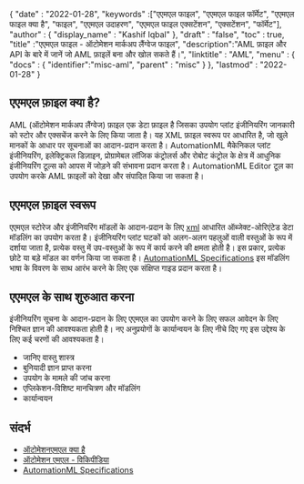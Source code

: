 {
  "date" : "2022-01-28",
  "keywords" :["एएमएल फाइल", "एएमएल फाइल फॉर्मेट", "एएमएल फाइल क्या है", "फाइल", "एएमएल उदाहरण", "एएमएल फाइल एक्सटेंशन", "एक्सटेंशन", "फॉर्मेट"],
  "author" : {
    "display_name" : "Kashif Iqbal"
},
  "draft" : "false",
  "toc" : true,
  "title" :"एएमएल फाइल - ऑटोमेशन मार्कअप लैंग्वेज फाइल",
  "description":"AML फ़ाइल और API के बारे में जानें जो AML फ़ाइलें बना और खोल सकते हैं।",
  "linktitle" : "AML",
  "menu" : {
    "docs" : {
      "identifier":"misc-aml",
      "parent" : "misc"
}
},
  "lastmod" : "2022-01-28"
}

## एएमएल फ़ाइल क्या है?

AML (ऑटोमेशन मार्कअप लैंग्वेज) फ़ाइल एक डेटा फ़ाइल है जिसका उपयोग प्लांट इंजीनियरिंग जानकारी को स्टोर और एक्सचेंज करने के लिए किया जाता है। यह XML फ़ाइल स्वरूप पर आधारित है, जो खुले मानकों के आधार पर सूचनाओं का आदान-प्रदान करता है। AutomationML मैकेनिकल प्लांट इंजीनियरिंग, इलेक्ट्रिकल डिज़ाइन, प्रोग्रामेबल लॉजिक कंट्रोलर्स और रोबोट कंट्रोल के क्षेत्र में आधुनिक इंजीनियरिंग टूल्स को आपस में जोड़ने की संभावना प्रदान करता है। AutomationML Editor टूल का उपयोग करके AML फ़ाइलों को देखा और संपादित किया जा सकता है।

## एएमएल फ़ाइल स्वरूप

एएमएल स्टोरेज और इंजीनियरिंग मॉडलों के आदान-प्रदान के लिए [xml](/hi/web/xml/) आधारित ऑब्जेक्ट-ओरिएंटेड डेटा मॉडलिंग का उपयोग करता है। इंजीनियरिंग प्लांट घटकों को अलग-अलग पहलुओं वाली वस्तुओं के रूप में दर्शाया जाता है, प्रत्येक वस्तु में उप-वस्तुओं के रूप में कार्य करने की क्षमता होती है। इस प्रकार, प्रत्येक छोटे या बड़े मॉडल का वर्णन किया जा सकता है। [AutomationML Specifications](https://www.automationml.org/about-automationml/specifications/) इस मॉडलिंग भाषा के विवरण के साथ आरंभ करने के लिए एक संक्षिप्त गाइड प्रदान करता है।

## एएमएल के साथ शुरुआत करना

इंजीनियरिंग सूचना के आदान-प्रदान के लिए एएमएल का उपयोग करने के लिए सफल आवेदन के लिए निश्चित ज्ञान की आवश्यकता होती है। नए अनुप्रयोगों के कार्यान्वयन के लिए नीचे दिए गए इस उद्देश्य के लिए कई चरणों की आवश्यकता है।

* जानिए वास्तु शास्त्र
* बुनियादी ज्ञान प्राप्त करना
* उपयोग के मामले की जांच करना
* एप्लिकेशन-विशिष्ट मानचित्रण और मॉडलिंग
* कार्यान्वयन

## संदर्भ

* [ऑटोमेशनएमएल क्या है](https://www.automationml.org/about-automationml/automationml/)
* [ऑटोमेशन एमएल - विकिपीडिया](https://en.wikipedia.org/wiki/AutomationML)
* [AutomationML Specifications](https://www.automationml.org/about-automationml/specifications/)

